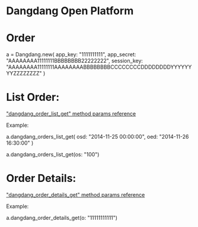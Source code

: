Dangdang Open Platform
==============


# Order
a = Dangdang.new(
  app_key: "1111111111",
  app_secret: "AAAAAAAA11111111BBBBBBBB22222222",
  session_key: "AAAAAAAA11111111AAAAAAAABBBBBBBBCCCCCCCCDDDDDDDDYYYYYYYYZZZZZZZZ"
)

# List Order:
["dangdang_order_list_get" method params reference]("http://open.dangdang.com/index.php?c=documentCenterG4&f=show&page_id=132")

Example:

a.dangdang_orders_list_get(
  osd: "2014-11-25 00:00:00",
  oed: "2014-11-26 16:30:00"
)

a.dangdang_orders_list_get(os: "100")


# Order Details:
["dangdang_order_details_get" method params reference](http://open.dangdang.com/index.php?c=documentCenterG4&f=show&page_id=133)

Example:

a.dangdang_order_details_get(o: "11111111111")



